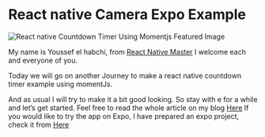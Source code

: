 
# React native Camera Expo Example

  

![React native Countdown Timer Using Momentjs Featured Image](https://reactnativemaster.com/wp-content/uploads/2019/11/React-Native-Countdown-Timer-Example-Using-MomentJs.png)

  

My name is Youssef el habchi, from [React Native Master](https://reactnativemaster.com) I welcome each and everyone of you.

Today we will go on another Journey to make a react native countdown timer example using momentJs.

And as usual I will try to make it a bit good looking. So stay with e for a while and let’s get started.
Feel free to read the whole article on my blog [Here](https://reactnativemaster.com/react-native-countdown-timer-example-using-momentjs/)
If you would like to try the app on Expo, I have prepared an expo project, check it from  [Here](https://expo.io/@alhydra/react-native-countdown-timer-example-using-momentjs)